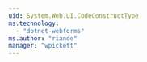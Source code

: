 ```yaml
---
uid: System.Web.UI.CodeConstructType
ms.technology: 
  - "dotnet-webforms"
ms.author: "riande"
manager: "wpickett"
---
```

